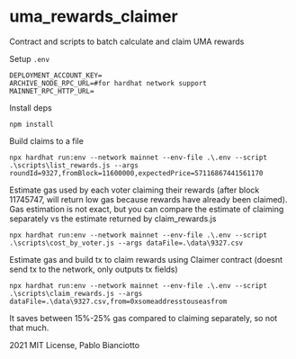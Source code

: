 # uma_rewards_claimer
Contract and scripts to batch calculate and claim UMA rewards 

Setup `.env`

```
DEPLOYMENT_ACCOUNT_KEY=
ARCHIVE_NODE_RPC_URL=#for hardhat network support
MAINNET_RPC_HTTP_URL=
```

Install deps

`npm install`

Build claims to a file

`npx hardhat run:env --network mainnet --env-file .\.env --script .\scripts\list_rewards.js --args roundId=9327,fromBlock=11600000,expectedPrice=57116867441561170`

Estimate gas used by each voter claiming their rewards (after block 11745747, will return low gas because rewards have already been claimed). Gas estimation is not exact, but you can compare the estimate of claiming separately vs the estimate returned by claim_rewards.js

`npx hardhat run:env --network mainnet --env-file .\.env --script .\scripts\cost_by_voter.js --args dataFile=.\data\9327.csv`

Estimate gas and build tx to claim rewards using Claimer contract (doesnt send tx to the network, only outputs tx fields)

`npx hardhat run:env --network mainnet --env-file .\.env --script .\scripts\claim_rewards.js --args dataFile=.\data\9327.csv,from=0xsomeaddresstouseasfrom`

It saves between 15%-25% gas compared to claiming separately, so not that much.

2021 MIT License,
Pablo Bianciotto
